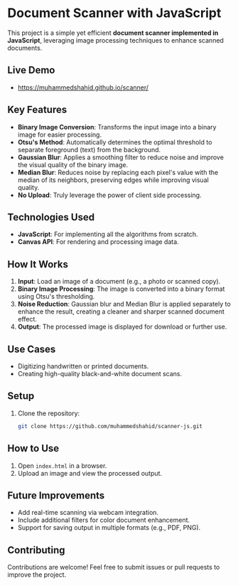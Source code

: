 # Document Scanner with JavaScript

This project is a simple yet efficient **document scanner implemented in JavaScript**, leveraging image processing techniques to enhance scanned documents.

## Live Demo
- https://muhammedshahid.github.io/scanner/

## Key Features
- **Binary Image Conversion**: Transforms the input image into a binary image for easier processing.
- **Otsu's Method**: Automatically determines the optimal threshold to separate foreground (text) from the background.
- **Gaussian Blur**: Applies a smoothing filter to reduce noise and improve the visual quality of the binary image.
- **Median Blur**: Reduces noise by replacing each pixel's value with the median of its neighbors, preserving edges while improving visual quality.
- **No Upload**: Truly leverage the power of client side processing.

## Technologies Used
- **JavaScript**: For implementing all the algorithms from scratch.
- **Canvas API**: For rendering and processing image data.

## How It Works
1. **Input**: Load an image of a document (e.g., a photo or scanned copy).
2. **Binary Image Processing**: The image is converted into a binary format using Otsu's thresholding.
3. **Noise Reduction**: Gaussian blur and Median Blur is applied separately to enhance the result, creating a cleaner and sharper scanned document effect.
4. **Output**: The processed image is displayed for download or further use.

## Use Cases
- Digitizing handwritten or printed documents.
- Creating high-quality black-and-white document scans.

## Setup
1. Clone the repository:
   ```bash
   git clone https://github.com/muhammedshahid/scanner-js.git
## How to Use
1. Open `index.html` in a browser.
2. Upload an image and view the processed output.

## Future Improvements
- Add real-time scanning via webcam integration.
- Include additional filters for color document enhancement.
- Support for saving output in multiple formats (e.g., PDF, PNG).

## Contributing
Contributions are welcome! Feel free to submit issues or pull requests to improve the project.

